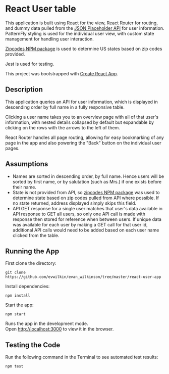 # React User table

This application is built using React for the view, React Router for routing, and dummy data pulled from the [JSON Placeholder API](http://jsonplaceholder.typicode.com/users) for user information.  PatternFly styling is used for the individual user view, with custom state management for handling user interaction.

[Zipcodes NPM package](https://www.npmjs.com/package/zipcodes) is used to determine US states based on zip codes provided.

Jest is used for testing.

This project was bootstrapped with [Create React App](https://github.com/facebook/create-react-app).

## Description

This application queries an API for user information, which is displayed in descending order by full name in a fully responsive table.

Clicking a user name takes you to an overview page with all of that user's information, with nested details collapsed by default but expandable by clicking on the rows with the arrows to the left of them.

React Router handles all page routing, allowing for easy bookmarking of any page in the app and also powering the "Back" button on the individual user pages.

## Assumptions

- Names are sorted in descending order, by full name. Hence users will be sorted by first name, or by salutation (such as Mrs.) if one exists before their name.
- State is not provided from API, so [zipcodes NPM package](https://www.npmjs.com/package/zipcodes) was used to determine state based on zip codes pulled from API where possible.  If no state returned, address displayed simply skips this field.
- API GET response for a single user matches that user's data available in API response to GET all users, so only one API call is made with response then stored for reference when between users.  If unique data was available for each user by making a GET call for that user id, additional API calls would need to be added based on each user name clicked from the table.

## Running the App

First clone the directory:

`git clone https://github.com/evwilkin/evan_wilkinson/tree/master/react-user-app`

Install dependencies:

`npm install`

Start the app:

`npm start`

Runs the app in the development mode.<br>
Open [http://localhost:3000](http://localhost:3000) to view it in the browser.

## Testing the Code

Run the following command in the Terminal to see automated test results:

`npm test`
